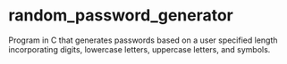 # random_password_generator

Program in C that generates passwords based on a user specified length incorporating digits, lowercase letters, uppercase letters, and symbols.
